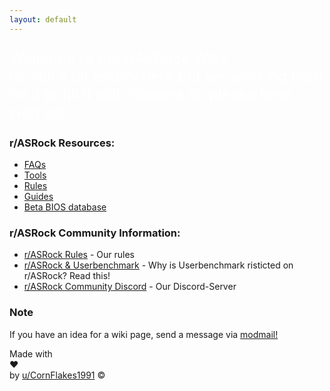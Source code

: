```yaml
---
layout: default
---
```


<p style="color:#fff;font-size:x-large">Welcome to the r/ASRock Wiki!<br>
Its still a bit empty here but we working hard on it to fill it with content so please bear with us!</p> 

### r/ASRock Resources:

* [FAQs](faq/index.md)
* [Tools](tools/index.md)
* [Rules](rules/index.md)
* [Guides](guides/index.md)
* [Beta BIOS database](beta_bios/index.md)


### r/ASRock Community Information:

* [r/ASRock Rules](rules/index.md) - Our rules
* [r/ASRock & Userbenchmark](faq/index.md#rasrock-and-userbenchmark) - Why is Userbenchmark risticted on r/ASRock? Read this!
* [r/ASRock Community Discord](https://discord.gg/rFrMpxV) - Our Discord-Server

### Note
If you have an idea for a wiki page, send a message via [modmail!](https://www.reddit.com/message/compose?to=%2Fr%2FASRock)

<!-- Footer - DO NOT TOUCH! -->
<div class="footer">
    Made with <div id="heart-anim">❤</div> by <a href="https://reddit.com/u/CornFlakes1991" target="_blank">u/CornFlakes1991</a> &copy;<script>document.write(new Date().getFullYear());</script>
</div>